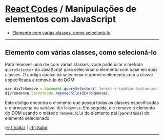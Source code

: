 # [React Codes](https://github.com/systemboys/React_Codes#react-codes "React Codes") / Manipulações de elementos com JavaScript

- [Elemento com várias classes, como selecioná-lo](#elemento-com-v%C3%A1rias-classes-como-selecion%C3%A1-lo "Elemento com várias classes, como selecioná-lo")

---

## Elemento com várias classes, como selecioná-lo

Para remover uma div com várias classes, você pode usar o método `querySelector` do JavaScript para selecionar o elemento com base em suas classes. O código abaixo irá selecionar o primeiro elemento com a classe especificada e removê-lo do DOM:

```javascript
var divToRemove = document.querySelector(".fenestra-taskbar-button.mx-1.btn.active.btn-outline-primary");
divToRemove.parentNode.removeChild(divToRemove);
```

Este código encontra o elemento que possui todas as classes especificadas e o armazena na variável `divToRemove`. Em seguida, ele remove o elemento do DOM usando o método `removeChild` do elemento pai (`parentNode`) do elemento selecionado.

[(&larr;) Voltar](https://github.com/systemboys/React_Codes#react-codes "Voltar ao Sumário") | 
[(&uarr;) Subir](#react-codes--manipula%C3%A7%C3%B5es-de-elementos-com-javascript "Subir para o topo")

---